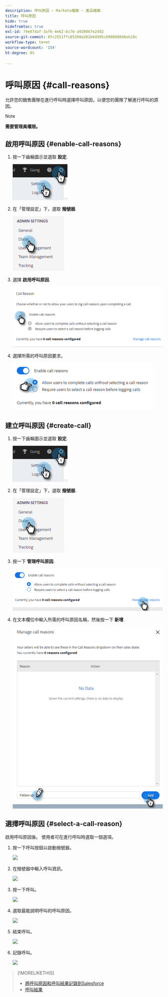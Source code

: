 ```yaml
---
description: 呼叫原因 — Marketo檔案 — 產品檔案
title: 呼叫原因
hide: true
hidefromtoc: true
exl-id: 79e87daf-3af6-4e62-bc76-a920867e2dd2
source-git-commit: 0fc2551ffc85260a282b64995c698098846eb10c
workflow-type: tm+mt
source-wordcount: '154'
ht-degree: 0%

---
```


# 呼叫原因 {#call-reasons}

允許您的銷售團隊在進行呼叫時選擇呼叫原因，以便您的團隊了解進行呼叫的原因。

>[!NOTE]
>
>**需要管理員權限。**

## 啟用呼叫原因 {#enable-call-reasons}

1. 按一下齒輪圖示並選取 **設定**.

   ![](assets/call-reasons-1.png)

1. 在「管理設定」下，選取 **撥號器**.

   ![](assets/call-reasons-2.png)

1. 選擇 **啟用呼叫原因**.

   ![](assets/call-reasons-3.png)

1. 選擇所需的呼叫原因要求。

   ![](assets/call-reasons-4.png)

## 建立呼叫原因 {#create-call}

1. 按一下齒輪圖示並選取 **設定**.

   ![](assets/call-reasons-5.png)

1. 在「管理設定」下，選取 **撥號器**.

   ![](assets/call-reasons-6.png)

1. 按一下 **管理呼叫原因**.

   ![](assets/call-reasons-7.png)

1. 在文本欄位中輸入所需的呼叫原因名稱，然後按一下 **新增**.

   ![](assets/call-reasons-8.png)

## 選擇呼叫原因 {#select-a-call-reason}

啟用呼叫原因後。 使用者可在進行呼叫時選取一個選項。

1. 按一下呼叫按鈕以啟動撥號器。

   ![](assets/call-reasons-.png)

1. 在撥號器中輸入呼叫資訊。

   ![](assets/call-reasons-.png)

1. 按一下呼叫。

   ![](assets/call-reasons-.png)

1. 選取最能說明呼叫的呼叫原因。

   ![](assets/call-reasons-.png)

1. 結束呼叫。

   ![](assets/call-reasons-.png)

1. 記錄呼叫。

   ![](assets/call-reasons-.png)

>[!MORELIKETHIS]
>
>* [將呼叫原因和呼叫結果記錄到Salesforce](/help/marketo/product-docs/marketo-sales-connect/phone/log-call-reasons-and-call-outcomes-to-salesforce.md)
>* [呼叫結果](/help/marketo/product-docs/marketo-sales-connect/phone/call-outcomes.md)

